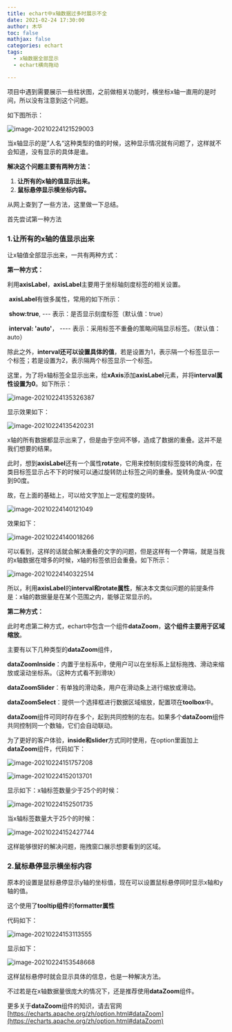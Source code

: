 ```yaml
---
title: echart中x轴数据过多时展示不全
date: 2021-02-24 17:30:00
author: 木华
toc: false
mathjax: false
categories: echart
tags:
  - x轴数据全部显示
  - echart横向拖动

---
```


项目中遇到需要展示一些柱状图，之前做相关功能时，横坐标x轴一直用的是时间，所以没有注意到这个问题。

如下图所示：

![image-20210224121529003](https://raw.githubusercontent.com/hualinzhang/zhlBlogPicture/master/20210224121535.png)

当x轴显示的是”人名“这种类型的值的时候，这种显示情况就有问题了，这样就不会知道，没有显示的具体是谁。

**解决这个问题主要有两种方法：**

1. **让所有的x轴的值显示出来。**
2. **鼠标悬停显示横坐标内容。**

从网上查到了一些方法，这里做一下总结。

首先尝试第一种方法

### 1.让所有的x轴的值显示出来

让x轴值全部显示出来，一共有两种方式：

**第一种方式：**

​	利用**axisLabel**，**axisLabel**主要用于坐标轴刻度标签的相关设置。

​	**axisLabel**有很多属性，常用的如下所示：

​		**show:true**,    --- 表示：是否显示刻度标签（默认值：true）

​		**interval: 'auto'**， ---- 表示：采用标签不重叠的策略间隔显示标签。（默认值：auto）

​			除此之外，**interval还可以设置具体的值**，若是设置为1，表示隔一个标签显示一个标签；若是设置为2，表示隔两个标签显示一个标签。

这里，为了将x轴标签全显示出来，给**xAxis**添加**axisLabel**元素，并将**interval属性设置为0**。如下所示：

![image-20210224135326387](https://raw.githubusercontent.com/hualinzhang/zhlBlogPicture/master/20210224135326.png)

显示效果如下：

![image-20210224135420231](https://raw.githubusercontent.com/hualinzhang/zhlBlogPicture/master/20210224135420.png)

x轴的所有数据都显示出来了，但是由于空间不够，造成了数据的重叠。这并不是我们想要的结果。

此时，想到**axisLabel**还有一个属性**rotate**，它用来控制刻度标签旋转的角度，在类目标签显示占不下的时候可以通过旋转防止标签之间的重叠。旋转角度从-90度到90度。

故，在上面的基础上，可以给文字加上一定程度的旋转。

![image-20210224140121049](https://raw.githubusercontent.com/hualinzhang/zhlBlogPicture/master/20210224140121.png)

效果如下：

![image-20210224140018266](https://raw.githubusercontent.com/hualinzhang/zhlBlogPicture/master/20210224140018.png)

可以看到，这样的话就会解决重叠的文字的问题，但是这样有一个弊端，就是当我的x轴数据在增多的时候，x轴的标签依旧会重叠。如下所示：

![image-20210224140322514](https://raw.githubusercontent.com/hualinzhang/zhlBlogPicture/master/20210224140322.png)

所以，利用**axisLabel**的**interval和rotate属性**，解决本文类似问题的前提条件是：x轴的数据量是在某个范围之内，能够正常显示的。

**第二种方式：**

​	此时考虑第二种方式，echart中包含一个组件**dataZoom**，**这个组件主要用于区域缩放**。

主要有以下几种类型的**dataZoom**组件，

​	**dataZoomInside**：内置于坐标系中，使用户可以在坐标系上鼠标拖拽、滑动来缩放或滚动坐标系。（这种方式看不到滑块）

​	**dataZoomSlider**：有单独的滑动条，用户在滑动条上进行缩放或滑动。

​	**dataZoomSelect**：提供一个选择框进行数据区域缩放，配置项在**toolbox**中。

**dataZoom**组件可同时存在多个，起到共同控制的左右。如果多个**dataZoom**组件共同控制同一个数轴，它们会自动联动。

为了更好的客户体验，**inside和slider**方式同时使用，在option里面加上**dataZoom**组件，代码如下：

![image-20210224151757208](https://raw.githubusercontent.com/hualinzhang/zhlBlogPicture/master/20210224151757.png)

![image-20210224152013701](https://raw.githubusercontent.com/hualinzhang/zhlBlogPicture/master/20210224152013.png)

显示如下：x轴标签数量少于25个的时候：

![image-20210224152501735](https://raw.githubusercontent.com/hualinzhang/zhlBlogPicture/master/20210224152501.png)

当x轴标签数量大于25个的时候：

![image-20210224152427744](https://raw.githubusercontent.com/hualinzhang/zhlBlogPicture/master/20210224152427.png)

这样能够很好的解决问题，拖拽窗口展示想要看到的区域。

### 2.鼠标悬停显示横坐标内容

原本的设置是鼠标悬停显示y轴的坐标值，现在可以设置鼠标悬停同时显示x轴和y轴的值。

这个使用了**tooltip组件**的**formatter属性**

代码如下：

![image-20210224153113555](https://raw.githubusercontent.com/hualinzhang/zhlBlogPicture/master/20210224153113.png)

显示如下：

![image-20210224153548668](https://raw.githubusercontent.com/hualinzhang/zhlBlogPicture/master/20210224153548.png)

这样鼠标悬停时就会显示具体的信息，也是一种解决方法。

不过若是在x轴数据量很庞大的情况下，还是推荐使用**dataZoom**组件。

更多关于**dataZoom**组件的知识，请去官网[https://echarts.apache.org/zh/option.html#dataZoom](https://echarts.apache.org/zh/option.html#dataZoom)